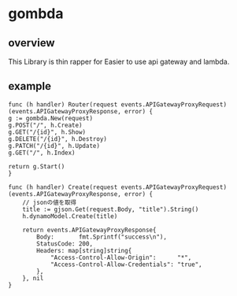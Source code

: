 # gombda
## overview
This Library is  thin rapper for Easier to use api gateway and lambda.

## example

    func (h handler) Router(request events.APIGatewayProxyRequest) (events.APIGatewayProxyResponse, error) {
	g := gombda.New(request)
	g.POST("/", h.Create)
	g.GET("/{id}", h.Show)
	g.DELETE("/{id}", h.Destroy)
	g.PATCH("/{id}", h.Update)
	g.GET("/", h.Index)

	return g.Start()
    }
    
    func (h handler) Create(request events.APIGatewayProxyRequest) (events.APIGatewayProxyResponse, error) {
    	// jsonの値を取得
    	title := gjson.Get(request.Body, "title").String()
    	h.dynamoModel.Create(title)
    
    	return events.APIGatewayProxyResponse{
    		Body:       fmt.Sprintf("success\n"),
    		StatusCode: 200,
    		Headers: map[string]string{
    			"Access-Control-Allow-Origin":      "*",
    			"Access-Control-Allow-Credentials": "true",
    		},
    	}, nil
    }
